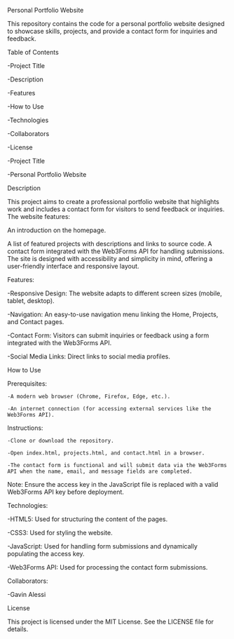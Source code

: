 Personal Portfolio Website

This repository contains the code for a personal portfolio website designed to showcase skills, projects, and provide a contact form for inquiries and feedback.

Table of Contents

  -Project Title

  -Description

  -Features

  -How to Use

  -Technologies

  -Collaborators

  -License

  -Project Title

  -Personal Portfolio Website

Description

This project aims to create a professional portfolio website that highlights work and includes a contact form for visitors to send feedback or inquiries. The website features:

An introduction on the homepage.

A list of featured projects with descriptions and links to source code.
A contact form integrated with the Web3Forms API for handling submissions.
The site is designed with accessibility and simplicity in mind, offering a user-friendly interface and responsive layout.

Features:

  -Responsive Design: The website adapts to different screen sizes (mobile, tablet, desktop).

  -Navigation: An easy-to-use navigation menu linking the Home, Projects, and Contact pages.

  -Contact Form: Visitors can submit inquiries or feedback using a form integrated with the Web3Forms API.

  -Social Media Links: Direct links to social media profiles.

How to Use

  Prerequisites:

    -A modern web browser (Chrome, Firefox, Edge, etc.).

    -An internet connection (for accessing external services like the Web3Forms API).
    
Instructions:

    -Clone or download the repository.

    -Open index.html, projects.html, and contact.html in a browser.

    -The contact form is functional and will submit data via the Web3Forms API when the name, email, and message fields are completed.

  Note: Ensure the access key in the JavaScript file is replaced with a valid Web3Forms API key before deployment.

Technologies:

  -HTML5: Used for structuring the content of the pages.

  -CSS3: Used for styling the website.

  -JavaScript: Used for handling form submissions and dynamically populating the access key.

  -Web3Forms API: Used for processing the contact form submissions.

Collaborators:

  -Gavin Alessi

License

This project is licensed under the MIT License. See the LICENSE file for details.
